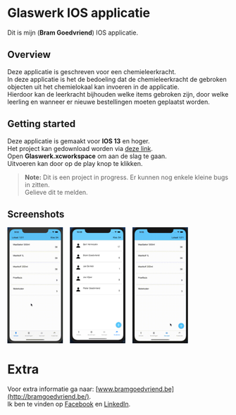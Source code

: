 # Glaswerk IOS applicatie

Dit is mijn (**Bram Goedvriend**) IOS applicatie.

## Overview

Deze applicatie is geschreven voor een chemieleerkracht. <br>
In deze applicatie is het de bedoeling dat de chemieleerkracht de gebroken objecten uit het chemielokaal kan invoeren in de applicatie. <br>
Hierdoor kan de leerkracht bijhouden welke items gebroken zijn, door welke leerling en wanneer er nieuwe bestellingen moeten geplaatst worden.

## Getting started

Deze applicatie is gemaakt voor **IOS 13** en hoger. <br>
Het project kan gedownload worden via [deze link](https://github.com/Bramikke/Glaswerk-IOS/archive/master.zip). <br>
Open **Glaswerk.xcworkspace** om aan de slag te gaan. <br>
Uitvoeren kan door op de play knop te klikken.

> **Note:** Dit is een project in progress. Er kunnen nog enkele kleine bugs in zitten. <br>
Gelieve dit te melden.

## Screenshots

<img src="screenshots/schade.gif" width="25%"/>&nbsp;&nbsp;&nbsp;&nbsp;<img src="screenshots/orders.png" width="25%"/>&nbsp;&nbsp;&nbsp;&nbsp;<img src="screenshots/itemsStudent.gif" width="25%"/> 

# Extra

Voor extra informatie ga naar: [www.bramgoedvriend.be](http://bramgoedvriend.be/). <br>
Ik ben te vinden op [Facebook](https://www.facebook.com/braampje.goedvriend) en [LinkedIn](https://www.linkedin.com/in/bramgoedvriend/).
